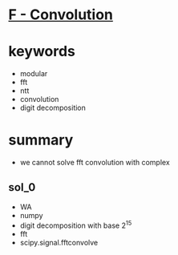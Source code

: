 # [F - Convolution ](https://atcoder.jp/contests/practice2/tasks/practice2_f)



# keywords 
- modular 
- fft 
- ntt
- convolution
- digit decomposition



# summary
- we cannot solve fft convolution with complex





## sol_0
- WA
- numpy 
- digit decomposition with base $2^15$
- fft
- scipy.signal.fftconvolve